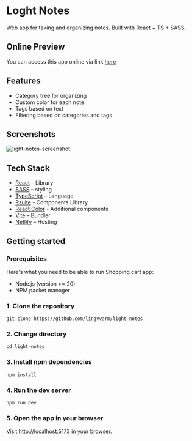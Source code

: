 # Loght Notes

Web app for taking and organizing notes. Built with React + TS + SASS.

## Online Preview

You can access this app online via link [here](https://lingvvarm-light-notes.netlify.app/)

## Features

- Category tree for organizing
- Custom color for each note
- Tags based on text
- Filtering based on categories and tags

## Screenshots

![light-notes-screenshot](https://github.com/lingvvarm/light-notes/assets/86117870/afb5be14-dc5b-4c8e-8c91-9b1c4516ffbb)

## Tech Stack

- [React](https://react.dev/) – Library
- [SASS](https://sass-lang.com/) – styling
- [TypeScript](https://www.typescriptlang.org/) – Language
- [Rsuite](https://rsuitejs.com/) - Components Library
- [React Color](https://casesandberg.github.io/react-color/) - Additional components
- [Vite](https://vitejs.dev/) – Bundler
- [Netlify](https://www.netlify.com/) – Hosting

## Getting started

### Prerequisites

Here's what you need to be able to run Shopping cart app:

- Node.js (version >= 20)
- NPM packet manager

### 1. Clone the repository

```shell
git clone https://github.com/lingvvarm/light-notes
```

### 2. Change directory

```shell
cd light-notes
```

### 3. Install npm dependencies

```shell
npm install
```

### 4. Run the dev server

```shell
npm run dev
```

### 5. Open the app in your browser

Visit [http://localhost:5173](http://localhost:5173) in your browser.
